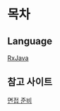 # 목차 
## Language
[RxJava](./RxJava/RxJava.md)

## 참고 사이트
[면접 준비](https://github.com/JaeYeopHan/Interview_Question_for_Beginner)  